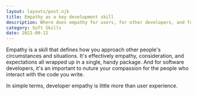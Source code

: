 ```yaml
---
layout: layouts/post.njk
title: Empathy as a key development skill
description: Where does empathy for users, for other developers, and for yourself fit into a developer's skillset?
category: Soft Skills
date: 2021-09-12
---
```


Empathy is a skill that defines how you approach other people's circumstances and situations. It's effectively empathy, consideration, and expectations all wrapped up in a single, handy package. And for software developers, it's an important to nuture your compassion for the people who interact with the code you write.

In simple terms, developer empathy is little more than user experience.
